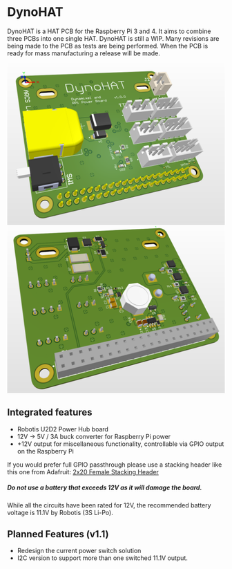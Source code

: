 # DynoHAT
DynoHAT is a HAT PCB for the Raspberry Pi 3 and 4. It aims to combine three PCBs into one single HAT.
DynoHAT is still a WIP. Many revisions are being made to the PCB as tests are being performed. When the PCB is ready for mass manufacturing a release will be made.

![DynoHAT Top](https://github.com/DiamondFire11/DynoHAT/blob/main/docs/render/DynoHAT%20Top.PNG?raw=true)
![DynoHAT Bottom](https://github.com/DiamondFire11/DynoHAT/blob/main/docs/render/DynoHAT%20Bottom.PNG?raw=true)

## Integrated features
- Robotis U2D2 Power Hub board
- 12V -> 5V / 3A buck converter for Raspberry Pi power
- +12V output for miscellaneous functionality, controllable via GPIO output on the Raspberry Pi

If you would prefer full GPIO passthrough please use a stacking header like this one from Adafruit:
[2x20 Female Stacking Header](https://www.adafruit.com/product/1979)


##### Do not use a battery that exceeds 12V as it will damage the board.
While all the circuits have been rated for 12V, the recommended battery voltage is 11.1V by Robotis (3S Li-Po).

## Planned Features (v1.1)
- Redesign the current power switch solution
- I2C version to support more than one switched 11.1V output.
